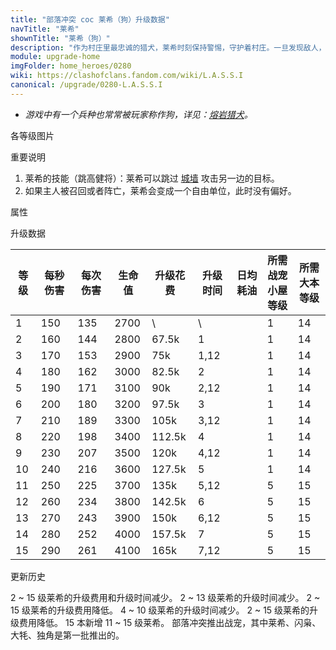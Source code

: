 ```yaml
---
title: "部落冲突 coc 莱希（狗）升级数据"
navTitle: "莱希"
shownTitle: "莱希（狗）"
description: "作为村庄里最忠诚的猎犬，莱希时刻保持警惕，守护着村庄。一旦发现敌人，她会毫不留情地发动追击。但如果敌人会飞，她便只能用目光震慑他们了。"
module: upgrade-home
imgFolder: home_heroes/0280
wiki: https://clashofclans.fandom.com/wiki/L.A.S.S.I
canonical: /upgrade/0280-L.A.S.S.I
---
```


- *游戏中有一个兵种也常常被玩家称作狗，详见：[熔岩猎犬](/upgrade/0085-Lava-Hound)。*

<UnitInfo :folder="$frontmatter.imgFolder" imgSrc="L.A.S.S.I_info.png" :imgAlt="$frontmatter.navTitle" :description="$frontmatter.description" />

<SmallTitle>各等级图片</SmallTitle>

<Panel>
    <UnitImgGroup :folder="$frontmatter.imgFolder">
        <UnitImg imgTitle="所有等级" imgSrc="LASSI_field.png" />
    </UnitImgGroup>
</Panel>

<SmallTitle>重要说明</SmallTitle>

1. 莱希的技能（跳高健将）：莱希可以跳过 [城墙](/upgrade/0300-Walls) 攻击另一边的目标。
2. 如果主人被召回或者阵亡，莱希会变成一个自由单位，此时没有偏好。

<SmallTitle>属性</SmallTitle>

<UnitProperties>
    <UnitProperty pKey="攻击偏好" pValue="距离英雄 2.5 格内的目标" />
    <UnitProperty pKey="伤害类型" pValue="单体近身攻击" />
    <UnitProperty pKey="攻击的目标" pValue="仅地面目标" />
    <UnitProperty pKey="移动速度" pValue="4 格/秒" />
    <UnitProperty pKey="攻击速度" pValue="0.9 秒/次" />
    <UnitProperty pKey="攻击距离" pValue="0.6 格" />
    <UnitProperty pKey="所需战宠小屋等级" pValue="1" />
    <UnitProperty pKey="所需大本等级" pValue="14" />
</UnitProperties>

<SmallTitle>升级数据</SmallTitle>

<script setup>
const tableExtraInfo = [
    {
        "column": 4,
        "type": "cost",
        "gpClass": "research",
        "icon": "Dark_Elixir"
    },
    {
        "column": 5,
        "type": "time",
        "gpClass": "research"
    },
    {
        "column": 6,
        "type": "dailyCost",
        "icon": "Dark_Elixir"
    }
];
</script>

<UnitTable :tableExtraInfo="tableExtraInfo">

| 等级 |  每秒伤害 | 每次伤害 | 生命值 | 升级花费| 升级时间 | 日均耗油 |所需战宠<br>小屋等级|所需<br>大本等级|
| ---- |   ----   |   ----  |  ----  |  ----  |   ---   |   ---   |        ---        |      ----     |
|   1  |    150   |   135   |  2700  |     \  |    \    |         |         1         |       14      |
|   2  |    160   |   144   |  2800  |  67.5k |   1     |         |         1         |       14      |
|   3  |    170   |   153   |  2900  |    75k |   1,12  |         |         1         |       14      |
|   4  |    180   |   162   |  3000  |  82.5k |   2     |         |         1         |       14      |
|   5  |    190   |   171   |  3100  |    90k |   2,12  |         |         1         |       14      |
|   6  |    200   |   180   |  3200  |  97.5k |   3     |         |         1         |       14      |
|   7  |    210   |   189   |  3300  |   105k |   3,12  |         |         1         |       14      |
|   8  |    220   |   198   |  3400  | 112.5k |   4     |         |         1         |       14      |
|   9  |    230   |   207   |  3500  |   120k |   4,12  |         |         1         |       14      |
|  10  |    240   |   216   |  3600  | 127.5k |   5     |         |         1         |       14      |
|  11  |    250   |   225   |  3700  |   135k |   5,12  |         |         5         |       15      |
|  12  |    260   |   234   |  3800  | 142.5k |   6     |         |         5         |       15      |
|  13  |    270   |   243   |  3900  |   150k |   6,12  |         |         5         |       15      |
|  14  |    280   |   252   |  4000  | 157.5k |   7     |         |         5         |       15      |
|  15  |    290   |   261   |  4100  |   165k |   7,12  |         |         5         |       15      |
</UnitTable>

<SmallTitle>更新历史</SmallTitle>

<Timeline>
    <TimelineItem date="2024/11/25">
        <TimelineRow>2 ~ 15 级莱希的升级费用和升级时间减少。</TimelineRow>
    </TimelineItem>
    <TimelineItem date="2024/06/18">
        <TimelineRow>2 ~ 13 级莱希的升级时间减少。</TimelineRow>
        <TimelineRow>2 ~ 15 级莱希的升级费用降低。</TimelineRow>
    </TimelineItem>
    <TimelineItem date="2023/12/12">
        <TimelineRow>4 ~ 10 级莱希的升级时间减少。</TimelineRow>
        <TimelineRow>2 ~ 15 级莱希的升级费用降低。</TimelineRow>
    </TimelineItem>
    <TimelineItem date="2023/06/12">
        <TimelineRow>15 本新增 11 ~ 15 级莱希。</TimelineRow>
    </TimelineItem>
    <TimelineItem date="2021/04/12">
        <TimelineRow>部落冲突推出战宠，其中莱希、闪枭、大牦、独角是第一批推出的。</TimelineRow>
    </TimelineItem>
    <TimelineItem :historyBottom="true" />
</Timeline>